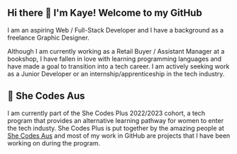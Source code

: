 ## Hi there 👋 I'm Kaye! Welcome to my GitHub

I am an aspiring Web / Full-Stack Developer and I have a background as a freelance Graphic Designer.

Although I am currently working as a Retail Buyer / Assistant Manager at a bookshop, I have fallen in love with learning programming languages and have made a goal to transition into a tech career. I am actively seeking work as a Junior Developer or an internship/apprenticeship in the tech industry.

## 💜 She Codes Aus

I am currently part of the She Codes Plus 2022/2023 cohort, a tech program that provides an alternative learning pathway for women to enter the tech industy. She Codes Plus is put together by the amazing people at [She Codes Aus](https://shecodes.com.au) and most of my work in GitHub are projects that I have been working on during the program.

